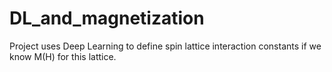 # DL_and_magnetization
Project uses Deep Learning to define spin lattice interaction constants if we know M(H) for this lattice.
